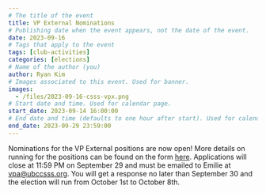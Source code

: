 ```yaml
---
# The title of the event
title: VP External Nominations
# Publishing date when the event appears, not the date of the event.
date: 2023-09-16
# Tags that apply to the event
tags: [club-activities]
categories: [elections]
# Name of the author (you)
author: Ryan Kim
# Images associated to this event. Used for banner.
images:
  - /files/2023-09-16-csss-vpx.png
# Start date and time. Used for calendar page.
start_date: 2023-09-14 16:00:00
# End date and time (defaults to one hour after start). Used for calendar page.
end_date: 2023-09-29 23:59:00
---
```


Nominations for the VP External positions are now open! More details on running for the positions can be found on the form [here](https://drive.google.com/file/d/1GQ5kIVe7sL7I_EJm4pEtsneiVpi8Um9_/view). Applications will close at 11:59 PM on September 29 and must be emailed to Emilie at vpa@ubccsss.org. You will get a response no later than September 30 and the election will run from October 1st to October 8th.
